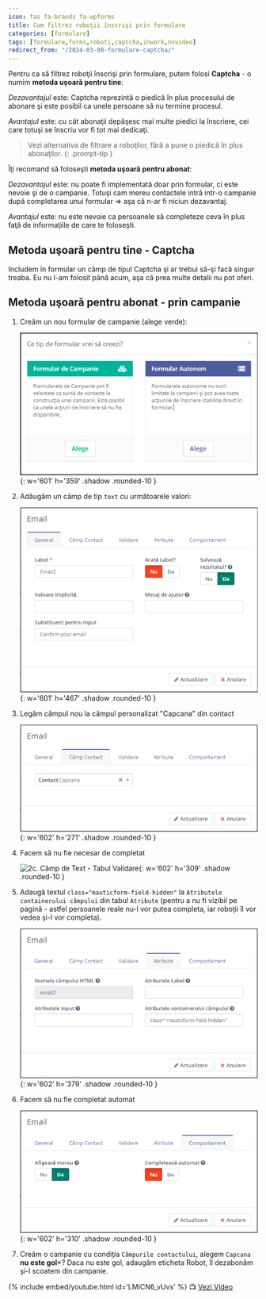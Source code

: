 ```yaml
---
icon: fas fa-brands fa-wpforms
title: Cum filtrez roboţii înscrişi prin formulare
categories: [formulare]
tags: [formulare,forms,roboti,captcha,inwork,novideo]
redirect_from: "/2024-03-08-formulare-captcha/"
---
```


Pentru ca să filtrez roboţii înscrişi prin formulare, putem folosi **Captcha** - o numim **metoda uşoară pentru tine**:

_Dezavantajul_ este: Captcha reprezintă o piedică în plus procesului de abonare şi este posibil ca unele persoane să nu termine procesul.

_Avantajul_ este: cu cât abonaţii depăşesc mai multe piedici la înscriere, cei care totuşi se înscriu vor fi tot mai dedicaţi.

> Vezi alternativa de filtrare a roboţilor, fără a pune o piedică în plus abonaţilor.
{: .prompt-tip }

Îţi recomand să foloseşti **metoda uşoară pentru abonat**:

_Dezavantajul_ este: nu poate fi implementată doar prin formular, ci este nevoie şi de o campanie. Totuşi cam mereu contactele intră intr-o campanie după completarea unui formular => aşa că n-ar fi niciun dezavantaj.

_Avantajul_ este: nu este nevoie ca persoanele să completeze ceva în plus faţă de informaţiile de care te foloseşti.

## Metoda uşoară pentru tine - Captcha
Includem în formular un câmp de tipul Captcha şi ar trebui să-şi facă singur treaba. Eu nu l-am folosit până acum, aşa că prea multe detalii nu pot oferi.

## Metoda uşoară pentru abonat - prin campanie

1. Creăm un nou formular de campanie (alege verde):

    ![1. Creăm un nou formular de campanie](/assets/img/formulare/2024-03-08-formulare-adaug.png){: w='601' h='359' .shadow .rounded-10 }

2. Adăugăm un câmp de tip ```text``` cu următoarele valori:

    ![2a. Câmp de Text - Tabul General](/assets/img/formulare/2024-03-08-formulare-capcana-1general.png){: w='601' h='467' .shadow .rounded-10 }

3. Legăm câmpul nou la câmpul personalizat "Capcana" din contact

    ![2b. Câmp de Text - Tabul Câmp Contact](/assets/img/formulare/2024-03-08-formulare-capcana-2camp-contact.png){: w='602' h='271' .shadow .rounded-10 }

4. Facem să nu fie necesar de completat

    ![2c. Câmp de Text - Tabul Validare](/assets/img/2024-03-08-formulare-capcana-3validare.png){: w='602' h='309' .shadow .rounded-10 }

5. Adaugă textul ```class="mauticform-field-hidden"``` la ```Atributele containerului câmpului``` din tabul ```Atribute``` (pentru a nu fi vizibil pe pagină - astfel persoanele reale nu-l vor putea completa, iar roboţii îl vor vedea şi-l vor completa).

    ![2d. Câmp de Text - Tabul Atribute](/assets/img/formulare/2024-03-08-formulare-capcana-4atribute.png){: w='602' h='379' .shadow .rounded-10 }

6. Facem să nu fie completat automat

    ![2e. Câmp de Text - Tabul Comportament](/assets/img/formulare/2024-03-08-formulare-capcana-5comportament.png){: w='602' h='310' .shadow .rounded-10 }

7. Creăm o campanie cu condiţia ```Câmpurile contactului```, alegem ```Capcana``` **nu este gol***? Daca nu este gol, adaugăm eticheta Robot, îl dezabonăm şi-l scoatem din campanie.

[//]: # (Comming soon video)

{% include embed/youtube.html id='LMlCN6_vUvs' %}
📺 [Vezi Video](https://www.youtube.com/watch?v=LMlCN6_vUvs)

